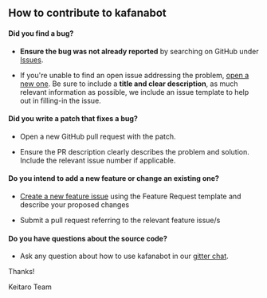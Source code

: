 ## How to contribute to kafanabot

#### **Did you find a bug?**

* **Ensure the bug was not already reported** by searching on GitHub under [Issues](https://github.com/keitaroinc/kafanabot/issues).

* If you're unable to find an open issue addressing the problem, [open a new one](https://github.com/keitaroinc/kafanabot/issues/new). Be sure to include a **title and clear description**, as much relevant information as possible, we include an issue template to help out in filling-in the issue.

#### **Did you write a patch that fixes a bug?**

* Open a new GitHub pull request with the patch.

* Ensure the PR description clearly describes the problem and solution. Include the relevant issue number if applicable.

#### **Do you intend to add a new feature or change an existing one?**

* [Create a new feature issue](https://github.com/keitaroinc/kafanabot/issues/new) using the Feature Request template and describe your proposed changes

* Submit a pull request referring to the relevant feature issue/s

#### **Do you have questions about the source code?**

* Ask any question about how to use kafanabot in our [gitter chat](https://gitter.im/keitaroinc/ckan).

Thanks!

Keitaro Team
